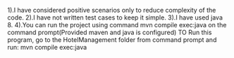 1).I have considered positive scenarios only to reduce complexity of the code.
2).I have not written test cases to keep it simple.
3).I have used java 8.
4).You can run the project using command mvn compile exec:java on the command prompt(Provided maven and java is configured)
TO Run this program,
go to the HotelManagement folder from command prompt and run:
mvn compile exec:java



